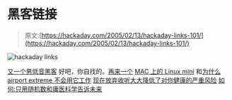 # 黑客链接

> 原文:[https://hackaday.com/2005/02/13/hackaday-links-101/](https://hackaday.com/2005/02/13/hackaday-links-101/)

![hackaday links](img/f5cb166c3692227cc881eb773b22a034.png)

[又一个男低音黑客](http://www.mit.edu/%7Evona/bass/bass.html)
好吧，你自找的。[再来一个](http://www.ayershome.org/users/eric/robots/billy/)
[MAC 上的 Linux mini](http://www.sowerbutts.com/linux-mac-mini/)
和[为什么 airport extreme 不会用它工作](http://www.hyperborea.org/journal/archives/2004/10/12/airport-extreme-vs-linux/)
[现在放弃收听大大降低了对你健康的严重风险](http://cgi.ebay.com/ws/eBayISAPI.dll?ViewItem&item=5751472650)
[如何:只用随机数和庸医科学告诉未来](http://www.rednova.com/news/display/?id=126649)
